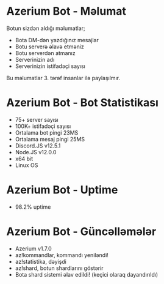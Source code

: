 # Azerium Bot - Məlumat

Botun sizdən aldığı məlumatlar;

- Bota DM-dən yazdığınız mesajlar
- Botu serverə əlavə etməniz
- Botu serverdən atmanız
- Serverinizin adı
- Serverinizin istifadəçi sayısı

Bu məlumatlar 3. tərəf insanlar ilə paylaşılmır.

# Azerium Bot - Bot Statistikası

- 75+ server sayısı
- 100K+ istifadəçi sayısı
- Ortalama bot pingi 23MS
- Ortalama mesaj pingi 25MS
- Discord.JS v12.5.1
- Node.JS v12.0.0 
- x64 bit
- Linux OS

# Azerium Bot - Uptime
- 98.2% uptime

# Azerium Bot - Güncəlləmələr
- Azerium v1.7.0
- az!kommandlar, kommandı yeniləndi!
- az!statistika, dəyişdi
- az!shard, botun shardlarını göstərir
- Bota shard sistemi əlav  edildi! (keçici olaraq dayandırıldı)
